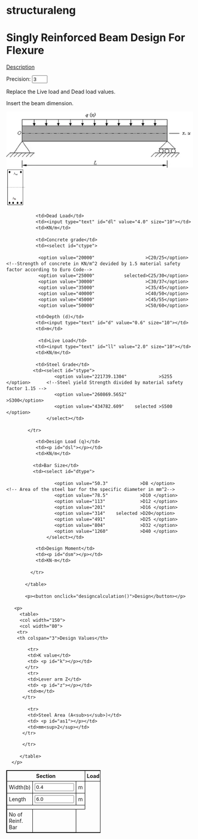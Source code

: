 # structuraleng

<html>
<head>
<title>RC Beam Design </title>
<script src="general.js"></script>
<script src="beamdesign.js"></script>
</head>

<body>
<h1>Singly Reinforced Beam Design For Flexure</h1>

<a href="RC Beam design description.pdf">Description</a><br />


<p>
Precision: <input type="text" id="digits" value="3" size="2">
</p>

<p> Replace the Live load and Dead load values.</p>
<p>Insert the beam dimension.</p>

<p>
    
<img src="Simply supported beam.PNG" alt="Simply supported beam" width="500" height="150">
<img src="RC bream section.PNG" alt="RC bream section" width="50" height="100">

</p>

<!-- Table format with border and spacing-->

<style> 
table, th, td {
  border: 1px solid black;
}
th, td {
  padding: 5px;
}
</style>

<table style="width:50%" >

<tr>
<th colspan="3">Section</th>
<th colspan="3">Load </th>
<th colspan="3">Material </th>
</tr>

<tr>
               <td>Width(b)</td>
               <td><input type="text" id="b" value="0.4" size="10"></td>
               <td>m</td>
               
               <td>Dead Load</td>
               <td><input type="text" id="dl" value="4.0" size="10"></td>
               <td>KN/m</td>
               
               <td>Concrete grade</td>
               <td><select id="ctype">

                <option value="20000"                   >C20/25</option>     <!--Strength of concrete in KN/m^2 devided by 1.5 material safety factor according to Euro Code-->
                <option value="25000"           selected>C25/30</option>
                <option value="30000"                   >C30/37</option>
                <option value="35000"                   >C35/45</option>
                <option value="40000"                   >C40/50</option>
                <option value="45000"                   >C45/55</option>
                <option value="50000"                   >C50/60</option>

</select></td>
            </tr> 
<tr>

               <td>Depth (d)</td>
               <td><input type="text" id="d" value="0.6" size="10"></td>
               <td>m</td>
               
                <td>Live Load</td>
               <td><input type="text" id="ll" value="2.0" size="10"></td>
               <td>KN/m</td>
               
               <td>Steel Grade</td>
              <td><select id="stype">
                      <option value="221739.1304"            >S255 </option>      <!--Steel yield Strength divided by material safety factor 1.15 -->
                      <option value="260869.5652"            >S300</option>
                      <option value="434782.609"    selected >S500 </option>
                   </select></td>
                      
            </tr>
<tr>
               <td>Length</td>
               <td><input type="text" id="l" value="6.0" size="10"></td>
               <td>m</td>
           
               <td>Design Load (q)</td>
               <td><p id="dsl"></p></td>
               <td>KN/m</td>
              
              <td>Bar Size</td>
              <td><select id="dtype">
              
                      <option value="50.3"            >D8 </option>        <!-- Area of the steel bar for the specific diameter in mm^2-->
                      <option value="78.5"            >D10 </option>              
                      <option value="113"             >D12 </option>              
                      <option value="201"             >D16 </option>
                      <option value="314"    selected >D20</option>
                      <option value="491"             >D25 </option>
                      <option value="804"             >D32 </option>
                      <option value="1260"            >D40 </option>
                   </select></td>
              
<tr>
<td colspan="3"></td>

               <td>Design Moment</td>
               <td><p id="dsm"></p></td>
               <td>KN-m</td>
               
             </tr>
                         
           </table>
           
           <p><button onclick="designcalculation()">Design</button></p>
           
       <p>
         <table>  
         <col width="150">
         <col width="80">
        <tr>
        <th colspan="3">Design Values</th>

</tr>
         
            <tr> 
            <td>K value</td>
            <td> <p id="k"></p></td>
           </tr>
            <tr> 
            <td>Lever arm Z</td>
            <td> <p id="z"></p></td>
            <td>m</td>
          </tr>
 
            <tr> 
            <td>Steel Area (A<sub>s</sub>)</td>
            <td> <p id="as1"></p></td>
            <td>mm<sup>2</sup></td>
          </tr>
     
<tr> 
            <td>No of Reinf. Bar </td>
            <td> <p id="n"></p></td>
            
          </tr>     
     
         </table>
      </p>
      
      
</body>
</html>
